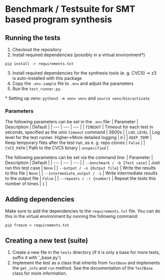 # Benchmark / Testsuite for SMT based program synthesis



## Running the tests

1. Checkout the repository
2. Install required dependencies (possibly in a virtual environment*)
```
pip install -r requirements.txt
```
3. Install required dependencies for the synthesis tools (e. g. CVC5) -> z3 is auto-installed with this package
4. Copy the `.env.sample` file to `.env` and adjust the parameters
5. Run the `test_runner.py`.

\* Setting up venv: `python3 -m venv venv` and `source venv/bin/activate`

### Parameters

The following parameters can be set in the `.env` file:
| Parameter | Description | Default |
| --- | --- | --- |
| `TIMEOUT` | Timeout for each test in seconds, specified as the unix `timeout` command  | 3600s |
| `LOG_LEVEL` | Log level for the test runner. Higher->More detailed logging | `0` |
| `KEEP_TEMP` | Keep temporary files after the test run, as e. g. repo clones | `False` |
| `CVC5_PATH` | Path to the CVC5 binary | `unspecified` |

The following parameters can be set via the command line:
| Parameter | Description | Default |
| --- | --- | --- |
| `--benchmark / -b {Test case}` | Just run this test case  | `None` |
| `--output / -o {Output file}` | Write the results to this file | `None` |
| `--intermediate_output / -i` | Write intermediate results to the output file | `False` |
| `--repeats / -r {number}` | Repeat the tests this number of times | `1` |


## Adding dependencies

Make sure to add the dependencies to the `requirements.txt` file. You can do this in the virtual environment by running the following command:

```
pip freeze > requirements.txt
```


## Creating a new test (suite)
1. Create a new file in the `tests` directory (if it is only a base for more tests, suffix it with '_base.py')
2. Implement the test as a class that inherits from `TestBase` and implements the `get_info` and `run` method. See the documentation of the `TestBase` class for more information.
